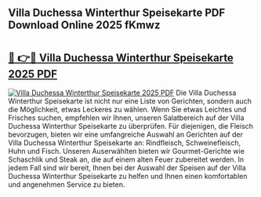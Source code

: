 ## Villa Duchessa Winterthur Speisekarte PDF Download Online 2025 fKmwz

# <h2><a href="http://gccagf.nevu.top/?p=Villa+Duchessa+Winterthur+Speisekarte">🔗 👉🔴 Villa Duchessa Winterthur Speisekarte 2025 PDF</a></h2>

[![Villa Duchessa Winterthur Speisekarte 2025 PDF](https://i.imgur.com/dBaPXMq.png)](http://gccagf.nevu.top/?p=Villa+Duchessa+Winterthur+Speisekarte)
Die Villa Duchessa Winterthur Speisekarte ist nicht nur eine Liste von Gerichten, sondern auch die Möglichkeit, etwas Leckeres zu wählen. Wenn Sie etwas Leichtes und Frisches suchen, empfehlen wir Ihnen, unseren Salatbereich auf der Villa Duchessa Winterthur Speisekarte zu überprüfen. Für diejenigen, die Fleisch bevorzugen, bieten wir eine umfangreiche Auswahl an Gerichten auf der Villa Duchessa Winterthur Speisekarte an: Rindfleisch, Schweinefleisch, Huhn und Fisch. Unseren Auserwählten bieten wir Gourmet-Gerichte wie Schaschlik und Steak an, die auf einem alten Feuer zubereitet werden. In jedem Fall sind wir bereit, Ihnen bei der Auswahl der Speisen auf der Villa Duchessa Winterthur Speisekarte zu helfen und Ihnen einen komfortablen und angenehmen Service zu bieten.
